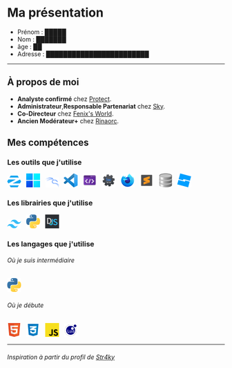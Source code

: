# Ma présentation
- Prénom : █████
- Nom : ███████
- âge : ██
- Adresse : ████████████████████████

****

## À propos de moi

- **Analyste confirmé** chez [Protect](https://www.protect-bot.fr/).
- **Administrateur**,**Responsable Partenariat** chez [Sky](https://skybot.fr/).
- **Co-Directeur** chez [Fenix's World](https://discord.gg/fenix).
- **Ancien Modérateur+** chez [Rinaorc](https://rinaorc.com/).

## Mes compétences

### Les outils que j'utilise
<a href="https://zorin.com/" target="_blank"><img src="ressources/ZorinOS.png" alt="ZorinOs" title="ZorinOs" width=32px></a>
 &nbsp;
<a href="https://www.microsoft.com/windows" target="_blank"><img src="ressources/Windows11.png" alt="Windows" title="Windows" width=32px></a>
 &nbsp;
<a href="https://www.kali.org/" target="_blank"><img src="ressources/kali_linux_blue.png" alt="Kali Linux" title="Kali Linux" width=32px></a>
 &nbsp;
<a href="https://code.visualstudio.com" target="_blank"><img src="ressources/VisualStudioCode.png" alt="Visual Studio Code" title="Visual Studio Code" width=32px></a>
 &nbsp;
<a href="https://devtoys.app/" target="_blank"><img src="ressources/devtoys.png" alt="DevToys" title="DevToys" width=32px></a>
 &nbsp;
<a href="https://dbotmaker.io" target="_blank"><img src="ressources/DBM.png" alt="Discord Bot Maker" title="Discord Bot Maker" width=32px></a>
 &nbsp;
<a href="https://www.mozilla.org/fr/firefox/developer/" target="_blank"><img src="ressources/firefox_dev.png" alt="Firefox Developer Edition" title="Firefox Developer" width=32px></a>
 &nbsp;
<a href="https://www.sublimetext.com/" target="_blank"><img src="ressources/sublime_text.png" alt="Sublime Text" title="Sublime Text" width=32px></a>
 &nbsp;
<a href="https://sqlitebrowser.org/" target="_blank"><img src="ressources/sqlite_browser.png" alt="DB Browser for SQLite" title="DB4S" width=32px></a>
 &nbsp;
<a href="https://create.roblox.com/" target="_blank"><img src="ressources/roblox_studio.png" alt="Roblox Studio" title="Roblox Studio" width=32px></a>

### Les librairies que j'utilise
<a href="https://tailwindcss.com/" target="_blank"><img src="ressources/tailwind.png" alt="TailWindCSS" title="TailWind" width=32px></a>
 &nbsp;
<a href="https://docs.python.org/3/library/tkinter.html" target="_blank"><img src="ressources/python.png" alt="Python Tkinter" title="Tkinter" width=32px></a>
 &nbsp;
<a href="https://discord.js.org/" target="_blank"><img src="ressources/discordjs.png" alt="Discord.js" title="Discord.JS" width=32px></a>

### Les langages que j'utilise
###### Où je suis intermédiaire
<a href="https://www.python.org/" target="_blank"><img src="ressources/python.png" alt="Python" title="Python" width=32px></a>
 &nbsp;

###### Où je débute
<a href="https://fr.wikipedia.org/wiki/Hypertext_Markup_Language" target="_blank"><img src="ressources/HTML.png" alt="HTML5" title="HTML" width=32px></a>
 &nbsp;
<a href="https://fr.wikipedia.org/wiki/Feuilles_de_style_en_cascade" target="_blank"><img src="ressources/css.png" alt="CSS" title="CSS" width=32px></a>
 &nbsp;
 <a href="https://fr.wikipedia.org/wiki/JavaScript" target="_blank"><img src="ressources/JavaScript.png" alt="JavaScript" title="JavaScript" width=32px></a>
 &nbsp; 
<a href="https://www.lua.org/" target="_blank"><img src="ressources/lua_logo.png" alt="LUA" title="LUA" width=32px></a>

****

 ###### Inspiration à partir du profil de [Str4ky](https://github.com/Str4ky)
